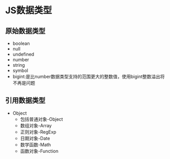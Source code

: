 # JS数据类型

## 原始数据类型

- boolean
- null
- undefined
- number
- string
- symbol
- bigint:是比number数据类型支持的范围更大的整数值，使用bigint整数溢出将不再是问题

## 引用数据类型

- Object
  - 包括普通对象-Object
  - 数组对象-Array
  - 正则对象-RegExp
  - 日期对象-Date
  - 数学函数-Math
  - 函数对象-Function
